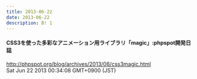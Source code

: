 ```yaml
---
title: 2013-06-22
date: 2013-06-22
description: B! 1
---
```


#### CSS3を使った多彩なアニメーション用ライブラリ「magic」:phpspot開発日誌
http://phpspot.org/blog/archives/2013/06/css3magic.html<br>
Sat Jun 22 2013 00:34:08 GMT+0900 (JST)<br>


